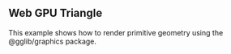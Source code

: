 ## Web GPU Triangle

This example shows how to render primitive geometry using the @gglib/graphics package.
